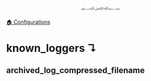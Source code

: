 <p align=center>
   ﷽
</p>

[🏠 Configurations](/docs/CONFIGURATION.md)

# known_loggers ↴
## archived_log_compressed_filename




